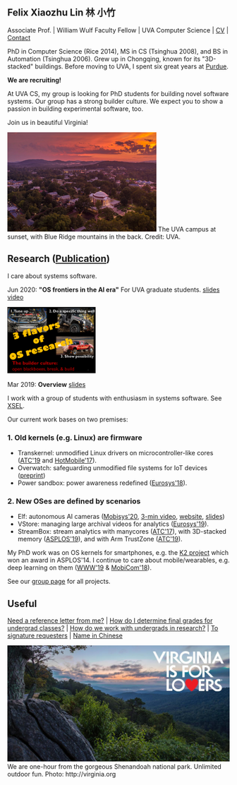 ## Felix Xiaozhu Lin   林 小竹

Associate Prof. | William Wulf Faculty Fellow | UVA Computer Science | [CV](/cv.pdf) | [Contact](/contact.html)

PhD in Computer Science (Rice 2014), MS in CS (Tsinghua 2008), and BS in Automation (Tsinghua 2006). Grew up in Chongqing, known for its "3D-stacked" buildings. Before moving to UVA, I spent six great years at [Purdue](./leaving.pdf).

<!--- 
**I care system software for addressing challenges raised by new workloads and new hardware. My recent work includes OS support for stream processing, for heterogeneous memory, and for wearable devices.**
-->

**We are recruiting!**

At UVA CS, my group is looking for PhD students for building novel software systems. Our group has a strong builder culture. We expect you to show a passion in building experimental software, too.

Join us in beautiful Virginia! 

<!---- https://dailyprogress.com/uva-aerial/image_aa006d50-0868-11e4-b818-001a4bcf6878.html The UVA campus in the Fall, [credits](https://dailyprogress.com/uva-aerial/image_aa006d50-0868-11e4-b818-001a4bcf6878.html) -->

<img src="img\sunset_grounds_ss_18.jpg" alt="img/aerial.img" style="zoom: 33%;" />
The UVA campus at sunset, with Blue Ridge mountains in the back. Credit: UVA.

## Research ([Publication](https://thexsel.github.io/papers.html))

<!--- 
I care about systems software -- mostly for computers consuming power roughly in the (10 Milliwatt, 500 Watt) range. 
Today they include sensors, smart phones/devices, and edge servers. 
-->

I care about systems software. 

Jun 2020: **"OS frontiers in the AI era"** For UVA graduate students. [slides](https://www.slideshare.net/secret/4GjP2jyTXuau6x) [video](https://youtu.be/Ntm388nz2CY)

<a href="https://www.slideshare.net/secret/4GjP2jyTXuau6x/">
<img src="/img/3flavors.png" width="200">
</a>  


Mar 2019: **Overview** [slides](https://www.slideshare.net/secret/JS0VXXRm579Wnu)

<!-- **My _kenshō_ on systems research** (2018-12) [PDF]()
-->

I work with a group of students with enthusiasm in systems software. See [XSEL](http://xsel.rocks). 

Our current work bases on two premises: 

### 1. Old kernels (e.g. Linux) are firmware 
* Transkernel: unmodified Linux drivers on microcontroller-like cores ([ATC'19](https://arxiv.org/abs/1811.05000) and [HotMobile'17](https://thexsel.github.io/papers/hotmobile17.pdf)).
* Overwatch: safeguarding unmodified file systems for IoT devices ([preprint](https://arxiv.org/abs/1902.06327))
* Power sandbox: power awareness redefined ([Eurosys'18](https://thexsel.github.io/p/psbox/index.html)).

### 2. New OSes are defined by scenarios 
* Elf: autonomous AI cameras ([Mobisys'20](https://arxiv.org/abs/1909.00841), [3-min video](https://www.dropbox.com/s/rv71kw1frkp9yqu/elf-3min.mp4?dl=0), [website](https://xumengwei.github.io/projects/elf.html), [slides](https://xumengwei.github.io/files/MobiSys-Elf-slides.pdf))
* VStore: managing large archival videos for analytics ([Eurosys'19](https://arxiv.org/abs/1810.01794)). 
* StreamBox: stream analytics with manycores ([ATC'17](https://thexsel.github.io/p/streambox/index.html)), with 3D-stacked memory ([ASPLOS'19](https://arxiv.org/abs/1901.01328)), and with Arm TrustZone ([ATC'19](https://arxiv.org/abs/1808.05078)).


My PhD work was on OS kernels for smartphones, e.g. the [K2 project](http://www.k2os.org) which won an award in ASPLOS'14. I continue to care about mobile/wearables, e.g. deep learning on them ([WWW'19](https://arxiv.org/abs/1812.05448) & [MobiCom'18](https://arxiv.org/abs/1712.01670)). 

See our [group page](http://xsel.rocks) for all projects.

<!---
At Purdue, I work with a group of graduate students who share the above opinion (sometimes). See our [group page](http://xsel.rocks) for all the projects.
-->

## Useful 

[Need a reference letter from me?](/letter-policy.pdf)
| [How do I determine final grades for undergrad classes?](/final-grades.pdf)
| [How do we work with undergrads in research?](/undergrad-research.pdf)
| [To signature requesters](/sign.html)
| [Name in Chinese](/img/name.jpg)

<img src="img\forlovers.jpg" alt="img/forlovers.img" style="zoom:50%;" />
We are one-hour from the gorgeous Shenandoah national park. Unlimited outdoor fun. Photo: http://virginia.org


